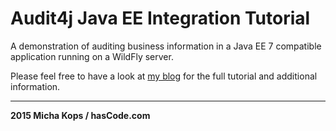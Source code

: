 # Audit4j Java EE Integration Tutorial

A demonstration of auditing business information in a Java EE 7 compatible application running on a WildFly server.

Please feel free to have a look at [my blog] for the full tutorial and additional information.

----

**2015 Micha Kops / hasCode.com**

   [my blog]:http://www.hascode.com/
